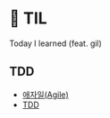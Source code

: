 # 🔎 TIL
Today I learned (feat. gil)

## TDD
- [애자일(Agile)](./DevelopmentProcess/애자일(Agile).md)
- [TDD](./DevelopmentProcess/TDD)
